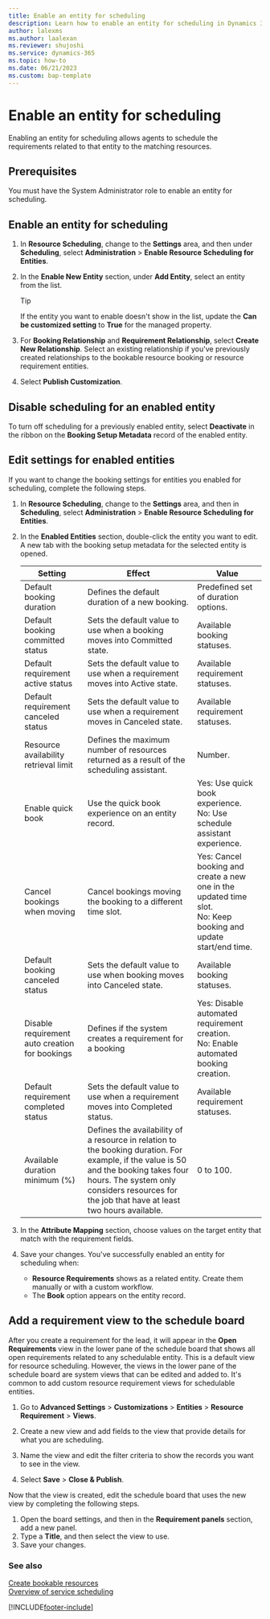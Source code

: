 ```yaml
---
title: Enable an entity for scheduling
description: Learn how to enable an entity for scheduling in Dynamics 365 Field Service
author: lalexms 
ms.author: laalexan
ms.reviewer: shujoshi
ms.service: dynamics-365 
ms.topic: how-to 
ms.date: 06/21/2023 
ms.custom: bap-template 
---
```


# Enable an entity for scheduling
Enabling an entity for scheduling allows agents to schedule the requirements related to that entity to the matching resources.

## Prerequisites

You must have the System Administrator role to enable an entity for scheduling.

## Enable an entity for scheduling

1. In **Resource Scheduling**, change to the **Settings** area, and then under **Scheduling**, select **Administration** > **Enable Resource Scheduling for Entities**.
1. In the **Enable New Entity** section, under **Add Entity**, select an entity from the list.
   
   > [!TIP]
   > If the entity you want to enable doesn't show in the list, update the **Can be customized setting** to **True** for the managed property.
  
1. For **Booking Relationship** and **Requirement Relationship**, select **Create New Relationship**. Select an existing relationship if you've previously created relationships to the bookable resource booking or resource requirement entities.
1. Select **Publish Customization**.

## Disable scheduling for an enabled entity

To turn off scheduling for a previously enabled entity, select **Deactivate** in the ribbon on the **Booking Setup Metadata** record of the enabled entity.

## Edit settings for enabled entities

If you want to change the booking settings for entities you enabled for scheduling, complete the following steps.

1. In **Resource Scheduling**, change to the **Settings** area, and then in **Scheduling**, select **Administration** > **Enable Resource Scheduling for Entities**.
   
1. In the **Enabled Entities** section, double-click the entity you want to edit. A new tab with the booking setup metadata for the selected entity is opened.

   | Setting | Effect | Value |
   | -------- | ---------- | ---------|
   | Default booking duration | Defines the default duration of a new booking. | Predefined set of duration options. |
   | Default booking committed status | Sets the default value to use when a booking moves into Committed state. | Available booking statuses. |
   | Default requirement active status | Sets the default value to use when a requirement moves into Active state. | Available requirement statuses. |
   | Default requirement canceled status | Sets the default value to use when a requirement moves in Canceled state. | Available requirement statuses.|
   | Resource availability retrieval limit | Defines the maximum number of resources returned as a result of the scheduling assistant. | Number. |
   | Enable quick book | Use the quick book experience on an entity record. | Yes: Use quick book experience. <br> No: Use schedule assistant experience. |
   | Cancel bookings when moving | Cancel bookings moving the booking to a different time slot. | Yes: Cancel booking and create a new one in the updated time slot. <br> No: Keep booking and update start/end time. |
   | Default booking canceled status | Sets the default value to use when booking moves into Canceled state. | Available booking statuses. |
   | Disable requirement auto creation for bookings | Defines if the system creates a requirement for a booking | Yes: Disable automated requirement creation. <br> No: Enable automated booking creation. |
   | Default requirement completed status | Sets the default value to use when a requirement moves into Completed status. | Available requirement statuses. |
   | Available duration minimum (%) | Defines the availability of a resource in relation to the booking duration. For example, if the value is 50 and the booking takes four hours. The system only considers resources for the job that have at least two hours available. | 0 to 100. |
   
1. In the **Attribute Mapping** section, choose values on the target entity that match with the requirement fields.

1. Save your changes. You've successfully enabled an entity for scheduling when:
   - **Resource Requirements** shows as a related entity. Create them manually or with a custom workflow.
   - The **Book** option appears on the entity record.

## Add a requirement view to the schedule board

After you create a requirement for the lead, it will appear in the **Open Requirements** view in the lower pane of the schedule board that shows all open requirements related to any schedulable entity. This is a default view for resource scheduling. However, the views in the lower pane of the schedule board are system views that can be edited and added to. It's common to add custom resource requirement views for schedulable entities.

1. Go to **Advanced Settings** > **Customizations** > **Entities** > **Resource Requirement** > **Views**.

1. Create a new view and add fields to the view that provide details for what you are scheduling.

1. Name the view and edit the filter criteria to show the records you want to see in the view.

1. Select **Save** > **Close & Publish**.

Now that the view is created, edit the schedule board that uses the new view by completing the following steps.

1. Open the board settings, and then in the **Requirement panels** section, add a new panel.
1. Type a **Title**, and then select the view to use.
1. Save your changes.

### See also

[Create bookable resources](resources-service-scheduling.md)  
[Overview of service scheduling](basics-service-service-scheduling.md) 

[!INCLUDE[footer-include](../includes/footer-banner.md)]
